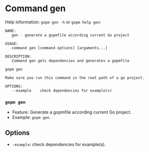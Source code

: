 Command gen
====

Help information: `gopm gen -h` or `gopm help gen`:

	NAME:
	   gen - generate a gopmfile according current Go project
	
	USAGE:
	   command gen [command options] [arguments...]
	
	DESCRIPTION:
	   Command gen gets dependencies and generates a gopmfile
	
	gopm gen
	
	Make sure you run this command in the root path of a go project.
	
	OPTIONS:
	   --example	check dependencies for example(s)
   
### `gopm gen`

- Feature: Generate a gopmfile according current Go project.
- Example: `gopm gen`.

## Options

- `-example`: check dependencies for example(s).